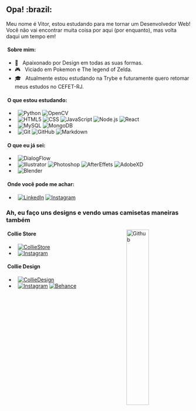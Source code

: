 <h2> Opa! :brazil: </h2>

Meu nome é Vitor, estou estudando para me tornar um Desenvolvedor Web! Você não vai encontrar muita coisa por aqui (por enquanto), mas volta daqui um tempo em!

<h4> &nbsp;Sobre mim: </h4>

- 🎨 &nbsp; Apaixonado por Design em todas as suas formas.
- 🎮 &nbsp; Viciado em Pokemon e The legend of Zelda.
- 🎓 &nbsp; Atualmente estou estudando na Trybe e futuramente quero retomar meus estudos no CEFET-RJ.

<h4> &nbsp;O que estou estudando: </h4>

  - &nbsp; 
  ![Python](https://img.shields.io/badge/-Python-333333?style=flat&logo=python)
  ![OpenCV](https://img.shields.io/badge/-OpenCV-333333?style=flat&logo=opencv)
  - &nbsp;
  ![HTML5](https://img.shields.io/badge/-HTML5-333333?style=flat&logo=HTML5)
  ![CSS](https://img.shields.io/badge/-CSS-333333?style=flat&logo=CSS3&logoColor=1572B6)
  ![JavaScript](https://img.shields.io/badge/-JavaScript-333333?style=flat&logo=javascript)
  ![Node.js](https://img.shields.io/badge/-Node.js-333333?style=flat&logo=node.js)
  ![React](https://img.shields.io/badge/-React-333333?style=flat&logo=react)
  - &nbsp;
  ![MySQL](https://img.shields.io/badge/-MySQL-333333?style=flat&logo=mysql)
  ![MongoDB](https://img.shields.io/badge/-MongoDB-333333?style=flat&logo=mongodb)
  - &nbsp;
  ![Git](https://img.shields.io/badge/-Git-333333?style=flat&logo=git)
  ![GitHub](https://img.shields.io/badge/-GitHub-333333?style=flat&logo=github)
  ![Markdown](https://img.shields.io/badge/-Markdown-333333?style=flat&logo=markdown)

<h4> &nbsp;O que eu já sei: </h4>
  
  - &nbsp; 
  ![DialogFlow](https://img.shields.io/badge/-DialogFlow-333333?style=flat&logo=dialogflow)
  - &nbsp;
  ![Illustrator](https://img.shields.io/badge/-Illustrator-333333?style=flat&logo=adobe-illustrator)
  ![Photoshop](https://img.shields.io/badge/-Photoshop-333333?style=flat&logo=adobe-photoshop)
  ![AfterEffets](https://img.shields.io/badge/-AfterEffects-333333?style=flat&logo=adobeaftereffects)
  ![AdobeXD](https://img.shields.io/badge/-AdobeXD-333333?style=flat&logo=adobe-xd)
  - &nbsp;  ![Blender](https://img.shields.io/badge/-Blender-333333?style=flat&logo=blender)

<h4>&nbsp;Onde você pode me achar: </h4>

- &nbsp;
<a href="https://www.linkedin.com/in/vitorbss/"><img alt="LinkedIn" src="https://img.shields.io/badge/LinkedIn-333333?style=flat&logo=linkedin"></a>
<a href="https://www.instagram.com/vitorbss10/"><img alt="Instagram" src="https://img.shields.io/badge/Instagram-333333?style=flat&logo=instagram"></a>

<h3> Ah, eu faço uns designs e vendo umas camisetas maneiras também </h3>

<img width="35%" align="right" alt="Github" src="https://user-images.githubusercontent.com/48678280/88862734-4903af80-d201-11ea-968b-9c939d88a37c.gif" />

<h4> &nbsp;Collie Store </h4>

- &nbsp;
<a href="https://www.colliestore.com.br/"><img alt="CollieStore" src="https://img.shields.io/badge/Collie Store-www.colliestore.com.br-333333?style=flat&logo=google-chrome"></a>
- &nbsp;
<a href="https://www.instagram.com/collie.clothing/"><img alt="Instagram" src="https://img.shields.io/badge/Instagram-333333?style=flat&logo=instagram"></a>

<h4> &nbsp;Collie Design </h4>

- &nbsp;
<a href="https://www.colliedesign.com.br/"><img alt="CollieDesign" src="https://img.shields.io/badge/Collie Design-www.colliedesign.com.br-333333?style=flat&logo=google-chrome"></a>
- &nbsp;
<a href="https://www.instagram.com/art.collie/"><img alt="Instagram" src="https://img.shields.io/badge/Instagram-333333?style=flat&logo=instagram"></a>
<a href="https://www.behance.net/colliedesign"><img alt="Behance" src="https://img.shields.io/badge/Behance-333333?style=flat&logo=Behance"></a>
